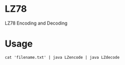 # LZ78
LZ78 Encoding and Decoding
# Usage
```
cat 'filename.txt' | java LZencode | java LZdecode
```